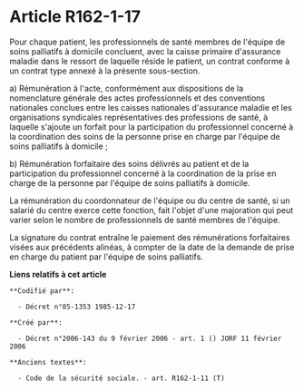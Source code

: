 # Article R162-1-17

Pour chaque patient, les professionnels de santé membres de l'équipe de soins palliatifs à domicile concluent, avec la caisse
primaire d'assurance maladie dans le ressort de laquelle réside le patient, un contrat conforme à un contrat type annexé à la
présente sous-section.

a) Rémunération à l'acte, conformément aux dispositions de la nomenclature générale des actes professionnels et des
conventions nationales conclues entre les caisses nationales d'assurance maladie et les organisations syndicales
représentatives des professions de santé, à laquelle s'ajoute un forfait pour la participation du professionnel concerné à la
coordination des soins de la personne prise en charge par l'équipe de soins palliatifs à domicile ;

b) Rémunération forfaitaire des soins délivrés au patient et de la participation du professionnel concerné à la coordination
de la prise en charge de la personne par l'équipe de soins palliatifs à domicile.

La rémunération du coordonnateur de l'équipe ou du centre de santé, si un salarié du centre exerce cette fonction, fait
l'objet d'une majoration qui peut varier selon le nombre de professionnels de santé membres de l'équipe.

La signature du contrat entraîne le paiement des rémunérations forfaitaires visées aux précédents alinéas, à compter de la
date de la demande de prise en charge du patient par l'équipe de soins palliatifs.

**Liens relatifs à cet article**

	**Codifié par**:

	  - Décret n°85-1353 1985-12-17

	**Créé par**:

	  - Décret n°2006-143 du 9 février 2006 - art. 1 () JORF 11 février 2006

	**Anciens textes**:

	  - Code de la sécurité sociale. - art. R162-1-11 (T)
